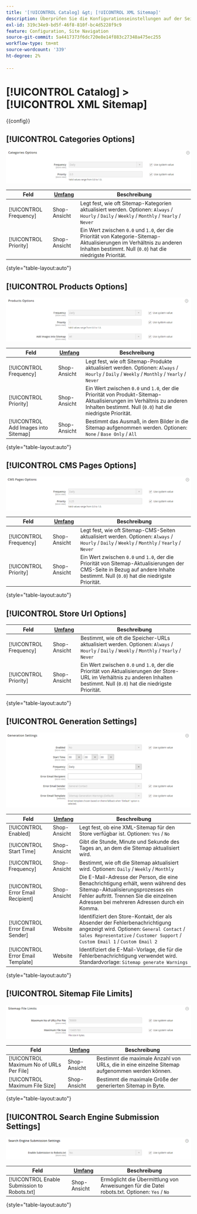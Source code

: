 ```yaml
---
title: '[!UICONTROL Catalog] &gt; [!UICONTROL XML Sitemap]'
description: Überprüfen Sie die Konfigurationseinstellungen auf der Seite [!UICONTROL Catalog] &gt; [!UICONTROL XML Sitemap] des Commerce Admin-Bereichs.
exl-id: 319c34e9-bd5f-46f8-810f-bc4d5228f9c9
feature: Configuration, Site Navigation
source-git-commit: 5a4417373f6dc720e8e14f883c27348a475ec255
workflow-type: tm+mt
source-wordcount: '339'
ht-degree: 2%

---
```


# [!UICONTROL Catalog] > [!UICONTROL XML Sitemap]

{{config}}

## [!UICONTROL Categories Options]

![Kategorieoptionen](./assets/xml-sitemap-categories-options.png)<!-- zoom -->

<!-- [Categories Options](https://experienceleague.adobe.com/de/docs/commerce-admin/marketing/seo/sitemap-xml) -->

| Feld | [Umfang](../../getting-started/websites-stores-views.md#scope-settings) | Beschreibung |
|--- |--- |--- |
| [!UICONTROL Frequency] | Shop-Ansicht | Legt fest, wie oft Sitemap-Kategorien aktualisiert werden. Optionen: `Always` / `Hourly` / `Daily` / `Weekly` / `Monthly` / `Yearly` / `Never` |
| [!UICONTROL Priority] | Shop-Ansicht | Ein Wert zwischen `0.0` und `1.0`, der die Priorität von Kategorie-Sitemap-Aktualisierungen im Verhältnis zu anderen Inhalten bestimmt. Null (`0.0`) hat die niedrigste Priorität. |

{style="table-layout:auto"}

## [!UICONTROL Products Options]

![Produktoptionen](./assets/xml-sitemap-products-options.png)<!-- zoom -->

<!-- [Products Options](https://experienceleague.adobe.com/de/docs/commerce-admin/marketing/seo/sitemap-xml) -->

| Feld | [Umfang](../../getting-started/websites-stores-views.md#scope-settings) | Beschreibung |
|--- |--- |--- |
| [!UICONTROL Frequency] | Shop-Ansicht | Legt fest, wie oft Sitemap-Produkte aktualisiert werden. Optionen: `Always` / `Hourly` / `Daily` / `Weekly` / `Monthly` / `Yearly` / `Never` |
| [!UICONTROL Priority] | Shop-Ansicht | Ein Wert zwischen `0.0` und `1.0`, der die Priorität von Produkt-Sitemap-Aktualisierungen im Verhältnis zu anderen Inhalten bestimmt. Null (`0.0`) hat die niedrigste Priorität. |
| [!UICONTROL Add Images into Sitemap] | Shop-Ansicht | Bestimmt das Ausmaß, in dem Bilder in die Sitemap aufgenommen werden. Optionen: `None` / `Base Only` / `All` |

{style="table-layout:auto"}

## [!UICONTROL CMS Pages Options]

![Optionen für CMS-Seiten](./assets/xml-sitemap-cms-pages-options.png)<!-- zoom -->

<!-- [CMS Pages Options](https://experienceleague.adobe.com/de/docs/commerce-admin/marketing/seo/sitemap-xml) -->

| Feld | [Umfang](../../getting-started/websites-stores-views.md#scope-settings) | Beschreibung |
|--- |--- |--- |
| [!UICONTROL Frequency] | Shop-Ansicht | Legt fest, wie oft Sitemap-CMS-Seiten aktualisiert werden. Optionen: `Always` / `Hourly` / `Daily` / `Weekly` / `Monthly` / `Yearly` / `Never` |
| [!UICONTROL Priority] | Shop-Ansicht | Ein Wert zwischen `0.0` und `1.0`, der die Priorität von Sitemap-Aktualisierungen der CMS-Seite in Bezug auf andere Inhalte bestimmt. Null (`0.0`) hat die niedrigste Priorität. |

{style="table-layout:auto"}

## [!UICONTROL Store Url Options]

| Feld | [Umfang](../../getting-started/websites-stores-views.md#scope-settings) | Beschreibung |
|--- |--- |--- |
| [!UICONTROL Frequency] | Shop-Ansicht | Bestimmt, wie oft die Speicher-URLs aktualisiert werden. Optionen: `Always` / `Hourly` / `Daily` / `Weekly` / `Monthly` / `Yearly` / `Never` |
| [!UICONTROL Priority] | Shop-Ansicht | Ein Wert zwischen `0.0` und `1.0`, der die Priorität von Aktualisierungen der Store-URL im Verhältnis zu anderen Inhalten bestimmt. Null (`0.0`) hat die niedrigste Priorität. |

{style="table-layout:auto"}

## [!UICONTROL Generation Settings]

![Erzeugungseinstellungen](./assets/xml-sitemap-generation-settings.png)<!-- zoom -->

<!-- [Generation Settings](https://experienceleague.adobe.com/de/docs/commerce-admin/marketing/seo/sitemap-xml) -->

| Feld | [Umfang](../../getting-started/websites-stores-views.md#scope-settings) | Beschreibung |
|--- |--- |--- |
| [!UICONTROL Enabled] | Shop-Ansicht | Legt fest, ob eine XML-Sitemap für den Store verfügbar ist. Optionen: `Yes` / `No` |
| [!UICONTROL Start Time] | Shop-Ansicht | Gibt die Stunde, Minute und Sekunde des Tages an, an dem die Sitemap aktualisiert wird. |
| [!UICONTROL Frequency] | Shop-Ansicht | Bestimmt, wie oft die Sitemap aktualisiert wird. Optionen: `Daily` / `Weekly` / `Monthly` |
| [!UICONTROL Error Email Recipient] | Shop-Ansicht | Die E-Mail-Adresse der Person, die eine Benachrichtigung erhält, wenn während des Sitemap-Aktualisierungsprozesses ein Fehler auftritt. Trennen Sie die einzelnen Adressen bei mehreren Adressen durch ein Komma. |
| [!UICONTROL Error Email Sender] | Website | Identifiziert den Store-Kontakt, der als Absender der Fehlerbenachrichtigung angezeigt wird. Optionen: `General Contact` / `Sales Representative` / `Customer Support` / `Custom Email 1` / `Custom Email 2` |
| [!UICONTROL Error Email Template] | Website | Identifiziert die E-Mail-Vorlage, die für die Fehlerbenachrichtigung verwendet wird. Standardvorlage: `Sitemap generate Warnings` |

{style="table-layout:auto"}

## [!UICONTROL Sitemap File Limits]

![Sitemap-Dateibeschränkungen](./assets/xml-sitemap-sitemap-file-limits.png)<!-- zoom -->

<!-- [Sitemap File Limits](https://experienceleague.adobe.com/de/docs/commerce-admin/marketing/seo/sitemap-xml) -->

| Feld | [Umfang](../../getting-started/websites-stores-views.md#scope-settings) | Beschreibung |
|--- |--- |--- |
| [!UICONTROL Maximum No of URLs Per File] | Shop-Ansicht | Bestimmt die maximale Anzahl von URLs, die in eine einzelne Sitemap aufgenommen werden können. |
| [!UICONTROL Maximum File Size] | Shop-Ansicht | Bestimmt die maximale Größe der generierten Sitemap in Byte. |

{style="table-layout:auto"}

## [!UICONTROL Search Engine Submission Settings]

![Einstellungen für die Suchmaschinenübermittlung](./assets/xml-sitemap-search-engine-submission-settings.png)<!-- zoom -->

<!-- [Search Engine Submission Settings](https://experienceleague.adobe.com/de/docs/commerce-admin/marketing/seo/sitemap-xml) -->

| Feld | [Umfang](../../getting-started/websites-stores-views.md#scope-settings) | Beschreibung |
|--- |--- |--- |
| [!UICONTROL Enable Submission to Robots.txt] | Shop-Ansicht | Ermöglicht die Übermittlung von Anweisungen für die Datei robots.txt. Optionen: `Yes` / `No` |

{style="table-layout:auto"}
